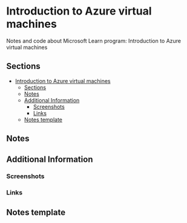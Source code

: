 # Introduction to Azure virtual machines

Notes and code about Microsoft Learn program: Introduction to Azure virtual machines

## Sections

- [Introduction to Azure virtual machines](#introduction-to-azure-virtual-machines)
  - [Sections](#sections)
  - [Notes](#notes)
  - [Additional Information](#additional-information)
    - [Screenshots](#screenshots)
    - [Links](#links)
  - [Notes template](#notes-template)

## Notes

## Additional Information

### Screenshots

### Links

## Notes template

```language

```
